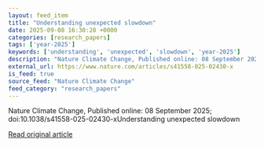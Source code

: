 ```yaml
---
layout: feed_item
title: "Understanding unexpected slowdown"
date: 2025-09-08 16:30:28 +0000
categories: [research_papers]
tags: ['year-2025']
keywords: ['understanding', 'unexpected', 'slowdown', 'year-2025']
description: "Nature Climate Change, Published online: 08 September 2025; doi:10"
external_url: https://www.nature.com/articles/s41558-025-02430-x
is_feed: true
source_feed: "Nature Climate Change"
feed_category: "research_papers"
---
```


Nature Climate Change, Published online: 08 September 2025; doi:10.1038/s41558-025-02430-xUnderstanding unexpected slowdown

[Read original article](https://www.nature.com/articles/s41558-025-02430-x)
